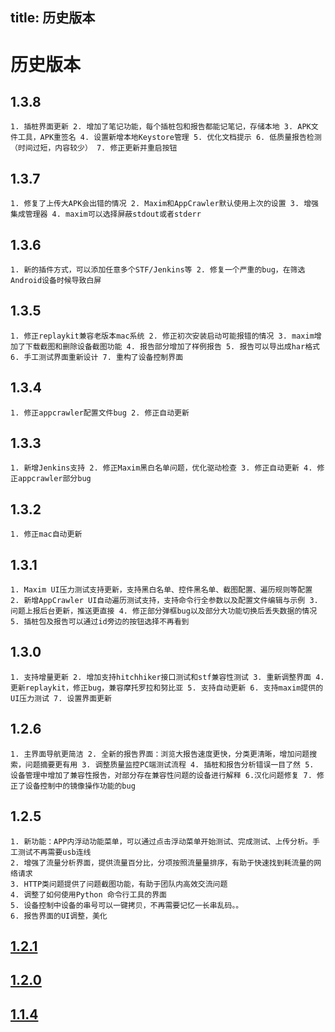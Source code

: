 title: 历史版本
---

# 历史版本

## 1.3.8
```
1. 插桩界面更新 2. 增加了笔记功能，每个插桩包和报告都能记笔记，存储本地 3. APK文件工具，APK重签名 4. 设置新增本地Keystore管理 5. 优化文档提示 6. 低质量报告检测（时间过短，内容较少） 7. 修正更新并重启按钮  
```

## 1.3.7
```
1. 修复了上传大APK会出错的情况 2. Maxim和AppCrawler默认使用上次的设置 3. 增强集成管理器 4. maxim可以选择屏蔽stdout或者stderr
```

## 1.3.6
```
1. 新的插件方式，可以添加任意多个STF/Jenkins等 2. 修复一个严重的bug，在筛选Android设备时候导致白屏
```

## 1.3.5
```
1. 修正replaykit兼容老版本mac系统 2. 修正初次安装启动可能报错的情况 3. maxim增加了下载截图和删除设备截图功能 4. 报告部分增加了样例报告 5. 报告可以导出成har格式 6. 手工测试界面重新设计 7. 重构了设备控制界面
```

## 1.3.4
```
1. 修正appcrawler配置文件bug 2. 修正自动更新
```

## 1.3.3
```
1. 新增Jenkins支持 2. 修正Maxim黑白名单问题，优化驱动检查 3. 修正自动更新 4. 修正appcrawler部分bug
```

## 1.3.2 
```
1. 修正mac自动更新
```

## 1.3.1
```
1. Maxim UI压力测试支持更新，支持黑白名单、控件黑名单、截图配置、遍历规则等配置 2. 新增AppCrawler UI自动遍历测试支持，支持命令行全参数以及配置文件编辑与示例 3. 问题上报后台更新，推送更直接 4. 修正部分弹框bug以及部分大功能切换后丢失数据的情况 5. 插桩包及报告可以通过id旁边的按钮选择不再看到
```

## 1.3.0
```
1. 支持增量更新 2. 增加支持hitchhiker接口测试和stf兼容性测试 3. 重新调整界面 4. 更新replaykit，修正bug，兼容摩托罗拉和努比亚 5. 支持自动更新 6. 支持maxim提供的UI压力测试 7. 设置界面更新
```

## 1.2.6
```
1. 主界面导航更简洁 2. 全新的报告界面：浏览大报告速度更快，分类更清晰，增加问题搜索，问题摘要更有用 3. 调整质量监控PC端测试流程 4. 插桩和报告分析错误一目了然 5. 设备管理中增加了兼容性报告，对部分存在兼容性问题的设备进行解释 6.汉化问题修复 7. 修正了设备控制中的镜像操作功能的bug
```

## 1.2.5
```
1. 新功能：APP内浮动功能菜单，可以通过点击浮动菜单开始测试、完成测试、上传分析。手工测试不再需要usb连线
2. 增强了流量分析界面，提供流量百分比，分项按照流量量排序，有助于快速找到耗流量的网络请求
3. HTTP类问题提供了问题截图功能，有助于团队内高效交流问题
4. 调整了如何使用Python 命令行工具的界面
5. 设备控制中设备的串号可以一键拷贝，不再需要记忆一长串乱码。。
6. 报告界面的UI调整，美化
```

## [1.2.1](https://testerhome.com/topics/9611)

## [1.2.0](https://testerhome.com/topics/9302)

## [1.1.4](https://testerhome.com/topics/8907)